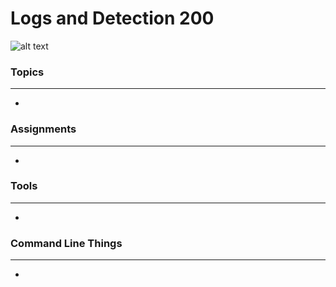 # Logs and Detection 200

![alt text](https://raw.githubusercontent.com/TK05/SecureSet_2018/master/images/log200wc.jpg "Aggregated From Lesson Files")


### Topics
------

* 


### Assignments
------

* 


### Tools
------

* 


### Command Line Things
------

* 